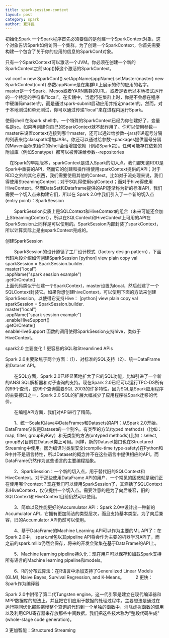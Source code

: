 ```yaml
---
title: spark-session-context
layout: post
category: spark
author: 夏泽民
---
```

<!-- more -->
初始化Spark
一个Spark程序首先必须要做的是创建一个SparkContext对象，这个对象告诉Spark如何访问一个集群。为了创建一个SparkContext，你首先需要构建一个包含了关于你的应用的信息的SparkConf对象。

只有一个SparkContext可以激活一个JVM。你必须在创建一个新的SparkContext之前stop()掉这个激活的SparkContext。

val conf = new SparkConf().setAppName(appName).setMaster(master)
new SparkContext(conf)
参数appName是在集群UI上展示的你的应用的名字。master是一个Spark，Mesos或者YARN集群的URL，或者是表示以本地模式运行的一个特定的字符串”local”。在实践中，当运行在集群上时，你是不会想在程序中硬编码master的，而是通过spark-submit启动应用并指定master的。然而，对于本地测试和单元测试，你可以通过传递”local”来在进程内运行Spark。

使用shell
在Spark shell中，一个特殊的SparkContext已经为你创建好了，变量名是sc。如果再创建你自己的SparkContext就不起作用了。你可以使用参数--master来设置context连接到哪个master，还可以通过给参数--jars传递逗号分隔的列表来给classpath增加JARs。你还可以通过给参数--packages提供逗号分隔的Maven坐标来给你的shell会话增加依赖（例如Spark包）。任何可能存在依赖的附加库（例如Sonatype）都可以被传递给参数--repositories

　在Spark的早期版本，sparkContext是进入Spark的切入点。我们都知道RDD是Spark中重要的API，然而它的创建和操作得使用sparkContext提供的API；对于RDD之外的其他东西，我们需要使用其他的Context。比如对于流处理来说，我们得使用StreamingContext；对于SQL得使用sqlContext；而对于hive得使用HiveContext。然而DataSet和Dataframe提供的API逐渐称为新的标准API，我们需要一个切入点来构建它们，所以在 Spark 2.0中我们引入了一个新的切入点(entry point)：SparkSession

　　SparkSession实质上是SQLContext和HiveContext的组合（未来可能还会加上StreamingContext），所以在SQLContext和HiveContext上可用的API在SparkSession上同样是可以使用的。SparkSession内部封装了sparkContext，所以计算实际上是由sparkContext完成的。

创建SparkSession

　　SparkSession的设计遵循了工厂设计模式（factory design pattern），下面代码片段介绍如何创建SparkSession
[python] view plain copy
val sparkSession = SparkSession.builder.  
      master("local")  
      .appName("spark session example")  
      .getOrCreate()  
上面代码类似于创建一个SparkContext，master设置为local，然后创建了一个SQLContext封装它。如果你想创建hiveContext，可以使用下面的方法来创建SparkSession，以使得它支持Hive：
[python] view plain copy
val sparkSession = SparkSession.builder.  
      master("local")  
      .appName("spark session example")  
      .enableHiveSupport()  
      .getOrCreate()  
enableHiveSupport 函数的调用使得SparkSession支持hive，类似于HiveContext。

spark2.0 主要变化
1 更容易的SQL和Streamlined APIs

   Spark 2.0主要聚焦于两个方面：（1）、对标准的SQL支持（2）、统一DataFrame和Dataset API。

　　在SQL方面，Spark 2.0已经显著地扩大了它的SQL功能，比如引进了一个新的ANSI SQL解析器和对子查询的支持。现在Spark 2.0已经可以运行TPC-DS所有的99个查询，这99个查询需要SQL 2003的许多特性。因为SQL是Spark应用程序的主要接口之一，Spark 2.0 SQL的扩展大幅减少了应用程序往Spark迁移的代价。

　　在编程API方面，我们对API进行了精简。

　　1、统一Scala和Java中DataFrames和Datasets的API：从Spark 2.0开始，DataFrame仅仅是Dataset的一个别名。有类型的方法(typed methods)（比如：map, filter, groupByKey）和无类型的方法(untyped methods)(比如：select, groupBy)目前在Dataset类上可用。同样，新的Dataset接口也在Structured Streaming中使用。因为编译时类型安全(compile-time type-safety)在Python和R中并不是语言特性，所以Dataset的概念并不在这些语言中提供相应的API。而DataFrame仍然作为这些语言的主要编程抽象。

　　2、SparkSession：一个新的切入点，用于替代旧的SQLContext和HiveContext。对于那些使用DataFrame API的用户，一个常见的困惑就是我们正在使用哪个context？现在我们可以使用SparkSession了，其涵括了SQLContext和HiveContext，仅仅提供一个切入点。需要注意的是为了向后兼容，旧的SQLContext和HiveContext目前仍然可以使用。

　　3、简单以及性能更好的Accumulator API：Spark 2.0中设计出一种新的Accumulator API，它拥有更加简洁的类型层次，而且支持基本类型。为了向后兼容，旧的Accumulator API仍然可以使用。

　　4、基于DataFrame的Machine Learning API可以作为主要的ML API了：在Spark 2.0中， spark.ml包以其pipeline API将会作为主要的机器学习API了，而之前的spark.mllib仍然会保存，将来的开发会聚集在基于DataFrame的API上。

　　5、Machine learning pipeline持久化：现在用户可以保存和加载Spark支持所有语言的Machine learning pipeline和models。

　　6、R的分布式算法：在R语言中添加支持了Generalized Linear Models (GLM), Naive Bayes, Survival Regression, and K-Means。
　　
2 更快：Spark作为编译器

Spark 2.0中附带了第二代Tungsten engine，这一代引擎是建立在现代编译器和MPP数据库的想法上，并且把它们应用于数据的处理过程中。主要想法是通过在运行期间优化那些拖慢整个查询的代码到一个单独的函数中，消除虚拟函数的调用以及利用CPU寄存器来存放那些中间数据。我们把这些技术称为"整段代码生成"(whole-stage code generation)。

3 更加智能：Structured Streaming


